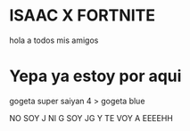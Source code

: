 # ISAAC X FORTNITE
hola a todos mis amigos
# Yepa ya estoy por aqui

gogeta super saiyan 4 > gogeta blue

NO SOY J NI G SOY JG Y TE VOY A EEEEHH